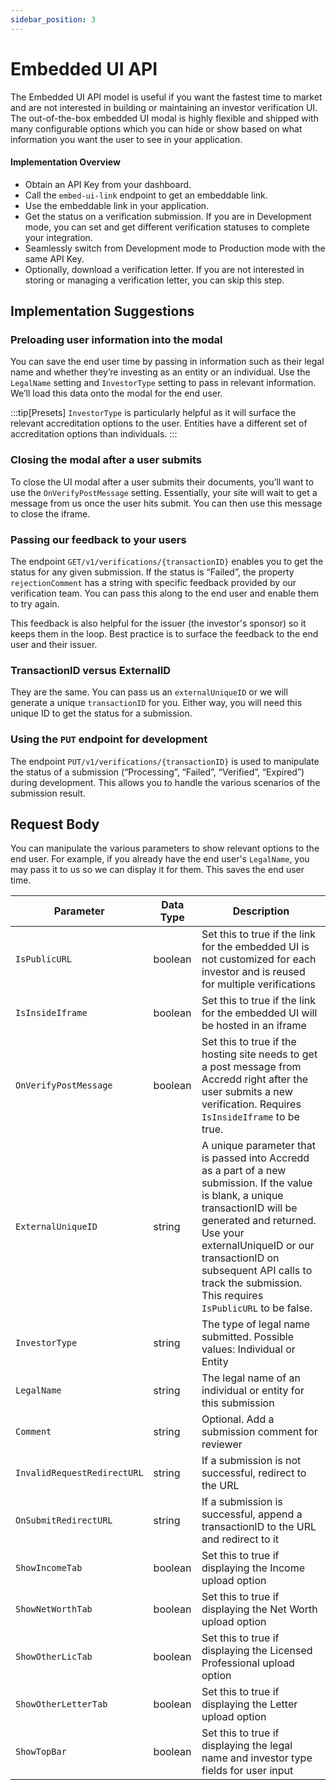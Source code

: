 ```yaml
---
sidebar_position: 3
---
```


# Embedded UI API

The Embedded UI API model is useful if you want the fastest time to market and are not interested in building or maintaining an investor verification UI.  The out-of-the-box embedded UI modal is highly flexible and shipped with many configurable options which you can hide or show based on what information you want the user to see in your application.

#### Implementation Overview
- Obtain an API Key from your dashboard.
- Call the `embed-ui-link` endpoint to get an embeddable link.
- Use the embeddable link in your application.
- Get the status on a verification submission.  If you are in Development mode, you can set and get different verification statuses to complete your integration.  
- Seamlessly switch from Development mode to Production mode with the same API Key.
- Optionally, download a verification letter. If you are not interested in storing or managing a verification letter, you can skip this step.

## Implementation Suggestions

### Preloading user information into the modal
You can save the end user time by passing in information such as their legal name and whether they’re investing as an entity or an individual. Use the `LegalName` setting and `InvestorType` setting to pass in relevant information. We’ll load this data onto the modal for the end user. 

:::tip[Presets]
`InvestorType` is particularly helpful as it will surface the relevant accreditation options to the user. Entities have a different set of accreditation options than individuals.
:::

### Closing the modal after a user submits
To close the UI modal after a user submits their documents, you’ll want to use the `OnVerifyPostMessage` setting. Essentially, your site will wait to get a message from us once the user hits submit. You can then use this message to close the iframe.

### Passing our feedback to your users
The endpoint `GET/v1/verifications/{transactionID}` enables you to get the status for any given submission. If the status is “Failed”, the property `rejectionComment` has a string with specific feedback provided by our verification team. You can pass this along to the end user and enable them to try again.

This feedback is also helpful for the issuer (the investor's sponsor) so it keeps them in the loop. Best practice is to surface the feedback to the end user and their issuer.

### TransactionID versus ExternalID
They are the same. You can pass us an `externalUniqueID` or we will generate a unique `transactionID` for you. Either way, you will need this unique ID to get the status for a submission.

### Using the `PUT` endpoint for development
The endpoint `PUT/v1/verifications/{transactionID}` is used to manipulate the status of a submission (“Processing”, “Failed”, “Verified”, “Expired”) during development. This allows you to handle the various scenarios of the submission result.

## Request Body
You can manipulate the various parameters to show relevant options to the end user. For example, if you already have the end user's `LegalName`, you may pass it to us so we can display it for them. This saves the end user time.

| Parameter                   | Data Type     | Description      |
|-----------------------------|---------------|------------------|
| `IsPublicURL`               | boolean       | Set this to true if the link for the embedded UI is not customized for each investor and is reused for multiple verifications|
| `IsInsideIframe`            | boolean       | Set this to true if the link for the embedded UI will be hosted in an iframe|
| `OnVerifyPostMessage`       | boolean       | Set this to true if the hosting site needs to get a post message from Accredd right after the user submits a new verification. Requires `IsInsideIframe` to be true.|
| `ExternalUniqueID`          | string        | A unique parameter that is passed into Accredd as a part of a new submission. If the value is blank, a unique transactionID will be generated and returned. Use your externalUniqueID or our transactionID on subsequent API calls to track the submission. This requires `IsPublicURL` to be false.|
| `InvestorType`              | string        | The type of legal name submitted. Possible values: Individual or Entity|
| `LegalName`                 | string        | The legal name of an individual or entity for this submission|
| `Comment`                   | string        | Optional. Add a submission comment for reviewer|
| `InvalidRequestRedirectURL` | string        | If a submission is not successful, redirect to the URL  |
| `OnSubmitRedirectURL`       | string        | If a submission is successful, append a transactionID to the URL and redirect to it|
| `ShowIncomeTab`             | boolean       | Set this to true if displaying the Income upload option|
| `ShowNetWorthTab`           | boolean       | Set this to true if displaying the Net Worth upload option |
| `ShowOtherLicTab`           | boolean       | Set this to true if displaying the Licensed Professional upload option |
| `ShowOtherLetterTab`        | boolean       | Set this to true if displaying the Letter upload option |
| `ShowTopBar`                | boolean       | Set this to true if displaying the legal name and investor type fields for user input|
